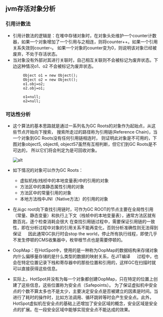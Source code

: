 ## jvm存活对象分析
### 引用计数法
- 引用计数法的逻辑是：在堆中存储对象时，在对象头处维护一个counter计数器，如果一个对象增加了一个引用与之相连，则将counter++。如果一个引用关系失效则counter–。
如果一个对象的counter变为0，则说明该对象已经被废弃，不处于存活状态。 
- 当对象没有外部对其进行关联时，自己相互关联则不会被标记为废弃状态。下边这种情况o1、o2 不会被标记为废弃状态。
```
		Object o1 = new Object();
		Object o2 = new Object();
		o1.obj=o2;
		o2.obj=o1;
		
		o1=null;
		o2=null;
```


### 可达性分析
- 这个算法的基本思路就是通过一系列名为GC Roots的对象作为起始点，从这些节点开始向下搜索，
	 搜索所走过的路径称为引用链(Reference Chain)，当一个对象到GC Roots没有任何引用链相连时，
	 则证明此对象是不可用的，下图对象object5, object6, object57虽然有互相判断，但它们到GC Roots是不可达的，
	 所以它们将会判定为是可回收对象。
	 
	![alt](https://timgsa.baidu.com/timg?image&quality=80&size=b9999_10000&sec=1559643920837&di=de79a2e216ad257514de12452c2ce2ab&imgtype=0&src=http%3A%2F%2Fss.csdn.net%2Fp%3Fhttps%3A%2F%2Fmmbiz.qpic.cn%2Fmmbiz_png%2FWGyNiboAjLV5WtT7YvpoKEmVwt1O82dK12ibqibytHOibepMAt5F5V21pIVhwV6beHsib7jic1JO1VrhBco6FpzRkERQ%2F640%3Fwx_fmt%3Dpng)
	
- 如下情况的对象可以作为GC Roots：
	- 虚拟机栈(栈桢中的本地变量表)中的引用的对象
	- 方法区中的类静态属性引用的对象
	- 方法区中的常量引用的对象
	- 本地方法栈中JNI（Native方法）的引用的对象
	
	
- 在从gc root向下查找引用链时，可作为GC ROOT的节点主要在全局性引用（常量、静态变量）和执行上下文（栈帧中的本地变量表），通常方法区就有数百兆，逐个检查消耗会很大
	在查找引用链过程中，需要保证引用链的一致性，即在分析过程中对象的引用关系不能再变化，否则分析准确性则无法得到保证
　	因此通常GC执行时会stop the world，停止所有执行线程，即使几乎不发生停顿的CMS收集器中，枚举根节点也是需要停顿的。
- OopMap：在HotSpot中，使用的是一种称为OopMap的数据结构来存储对象内什么偏移量存储的是什么类型的数据的映射关系，在JIT编译
　 	过程中，也会在特定位置记录下栈和寄存器中的那些位置和引用的，这样GC在扫描时就可以直接获得这些信息。
	
- 实际上，HotSpot并没有为每一个对象都创建OopMap，只在特定的位置上创建了这些信息，这些位置称为安全点（Safepoints）。
为了保证虚拟机中安全点的个数不算太多也不是太少，主要决定安全点是否被建立的因素是时间。当进行了耗时的操作时，比如方法调用、循环跳转等时会产生安全点。此外，HotSpot虚拟机在安全点的基础上还增加了安全区域的概念，安全区域是安全点的扩展。在一段安全区域中能够实现安全点不能达成的效果。

